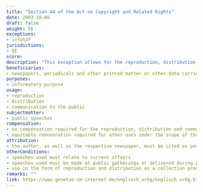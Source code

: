 ```yaml
---
title: "Section 44 of the Act on Copyright and Related Rights"
date: 2003-10-09 
draft: false
weight: 56
exceptions:
- info53f
jurisdictions:
- DE
score: 
description: "This exception allows for the reproduction, distribution and communication to the public, in newspapers, periodicals or other printed matter or other data carriers mainly devoted to current events, of speeches relating to current affairs made at public gatherings or communicated to the public, or delivered during public negotiations before state, local authority or church organs. Reproduction and distribution in the form of a collection predominantly containing speeches by the same author are expressly left out of the scope of the exception." 
beneficiaries:
- newspapers, periodicals and other printed matter or other data carriers mainly devoted to current events
purposes: 
- informatory purpose
usage:
- reproduction
- distribution
- communication to the public
subjectmatter:
- public speeches
compensation:
- no compensation required for the reproduction, distribution and communication to the public of short extracts of several commentaries or articles in the form of an overview
- equitable remuneration required for other uses under the scope of the exception
attribution: 
- the author, as well as the respective newspaper, must be cited as per the provision of Section 63(3)
otherConditions: 
- speeches used must relate to current affairs 
- speeches used must be made at public gatherings or delivered during public negotiations before state, local authority or church organs
- use in the form of reproduction and distribution as a collection predominantly containing speeches by the same author is expressly excluded
remarks: ""
link: https://www.gesetze-im-internet.de/englisch_urhg/englisch_urhg.html#p0453
---
```

